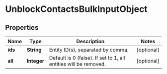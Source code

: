 
# UnblockContactsBulkInputObject

## Properties
Name | Type | Description | Notes
------------ | ------------- | ------------- | -------------
**ids** | **String** | Entity ID(s), separated by comma. |  [optional]
**all** | **Integer** | Default is 0 (false). If set to 1, all entities will be removed. |  [optional]



